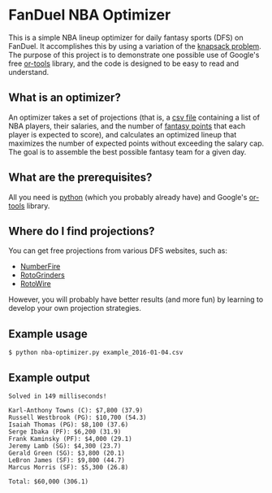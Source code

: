 # FanDuel NBA Optimizer

This is a simple NBA lineup optimizer for daily fantasy sports (DFS) on FanDuel. It accomplishes this by using a
variation of the [knapsack problem](https://en.wikipedia.org/wiki/Knapsack_problem). The purpose of this project is to
demonstrate one possible use of Google's free [or-tools](https://developers.google.com/optimization) library, and the
code is designed to be easy to read and understand.

## What is an optimizer?
An optimizer takes a set of projections (that is, a [csv file](https://en.wikipedia.org/wiki/Comma-separated_values)
containing a list of NBA players, their salaries, and the number of [fantasy points](https://www.fanduel.com/rules) that
each player is expected to score), and calculates an optimized lineup that maximizes the number of expected points
without exceeding the salary cap. The goal is to assemble the best possible fantasy team for a given day.

## What are the prerequisites?
All you need is [python](https://www.python.org/) (which you probably already have) and Google's
[or-tools](https://developers.google.com/optimization/introduction/installing) library.

## Where do I find projections?
You can get free projections from various DFS websites, such as:
* [NumberFire](http://www.numberfire.com/nba/daily-fantasy/daily-basketball-projections)
* [RotoGrinders](https://rotogrinders.com/projected-stats/nba-player)
* [RotoWire](http://www.rotowire.com/basketball/daily_projections.htm)

However, you will probably have better results (and more fun) by learning to develop your own projection strategies.

## Example usage
```$ python nba-optimizer.py example_2016-01-04.csv```

## Example output
    Solved in 149 milliseconds!

    Karl-Anthony Towns (C): $7,800 (37.9)
    Russell Westbrook (PG): $10,700 (54.3)
    Isaiah Thomas (PG): $8,100 (37.6)
    Serge Ibaka (PF): $6,200 (31.9)
    Frank Kaminsky (PF): $4,000 (29.1)
    Jeremy Lamb (SG): $4,300 (23.7)
    Gerald Green (SG): $3,800 (20.1)
    LeBron James (SF): $9,800 (44.7)
    Marcus Morris (SF): $5,300 (26.8)

    Total: $60,000 (306.1)
